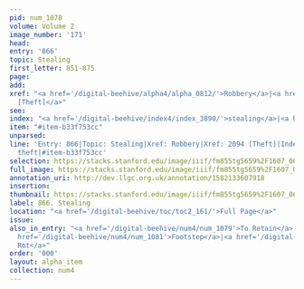 ```yaml
---
pid: num_1078
volume: Volume 2
image_number: '171'
head: 
entry: '866'
topic: Stealing
first_letter: 851-875
page: 
add: 
xref: "<a href='/digital-beehive/alpha4/alpha_0812/'>Robbery</a>|<a href='/digital-beehive/toc/toc2_375/'>2094
  [Theft]</a>"
see: 
index: "<a href='/digital-beehive/index4/index_3890/'>stealing</a>|<a href='/digital-beehive/index5/index_4108/'>theft</a>"
item: "#item-b33f753cc"
unparsed: 
line: 'Entry: 866|Topic: Stealing|Xref: Robbery|Xref: 2094 [Theft]|Index: stealing|Index:
  theft|#item-b33f753cc'
selection: https://stacks.stanford.edu/image/iiif/fm855tg5659%2F1607_0638/375,265,2830,345/full/0/default.jpg
full_image: https://stacks.stanford.edu/image/iiif/fm855tg5659%2F1607_0638/full/full/0/default.jpg
annotation_uri: http://dev.llgc.org.uk/annotation/1582133607918
insertion: 
thumbnail: https://stacks.stanford.edu/image/iiif/fm855tg5659%2F1607_0638/375,265,600,180/250,/0/default.jpg
label: 866. Stealing
location: "<a href='/digital-beehive/toc/toc2_161/'>Full Page</a>"
issue: 
also_in_entry: "<a href='/digital-beehive/num4/num_1079'>To Retain</a>|<a href='/digital-beehive/num4/num_1080'>Train</a>|<a
  href='/digital-beehive/num4/num_1081'>Footstep</a>|<a href='/digital-beehive/num4/num_1082'>To
  Rot</a>"
order: '000'
layout: alpha_item
collection: num4
---
```

